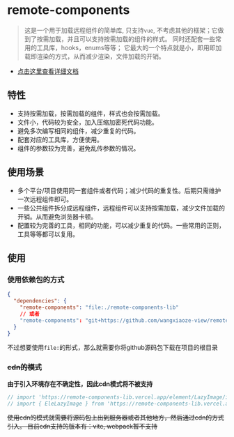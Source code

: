 # remote-components

> 这是一个用于加载远程组件的简单库, 只支持`vue`, 不考虑其他的框架；它做到了按需加载，并且可以支持按需加载的组件的样式。 同时还配套一些常用的工具库，hooks，enums等等； 它最大的一个特点就是小，即用即加载即渲染的方式，从而减少渲染，文件加载的开销。

- [点击这里查看详细文档](https://docs.wangzevw.com/personal/remote-components-lib/info.html)

## 特性

- 支持按需加载，按需加载的组件，样式也会按需加载。
- 文件小，代码较为安全，加入压缩加密死代码功能。
- 避免多次编写相同的组件，减少重复的代码。
- 配套对应的工具库，方便使用。
- 组件的参数较为完善，避免乱传参数的情况。

## 使用场景

- 多个平台/项目使用同一套组件或者代码；减少代码的重复性。后期只需维护一次远程组件即可。
- 一些公共组件拆分成远程组件，远程组件可以支持按需加载，减少文件加载的开销。从而避免浏览器卡顿。
- 配置较为完善的工具，相同的功能，可以减少重复的代码。一些常用的正则，工具等等都可以复用。

## 使用

### 使用依赖包的方式

```json
{
  "dependencies": {
    "remote-components": "file:./remote-components-lib"
    // 或者
    "remote-components": "git+https://github.com/wangxiaoze-view/remote-components-lib.git"
  }
}
```

不过想要使用`file:`的形式，那么就需要你将github源码包下载在项目的根目录

### ~~cdn的模式~~

**由于引入环境存在不确定性，因此cdn模式将不被支持**

```ts
// import 'https://remote-components-lib.vercel.app/element/LazyImage/index.css'
// import { EleLazyImage } from 'https://remote-components-lib.vercel.app/'
```

~~使用cdn的模式就需要将源码包上出到服务器或者其他地方，然后通过cdn的方式引入。 目前cdn支持的版本有：vite, webpack暂不支持~~
